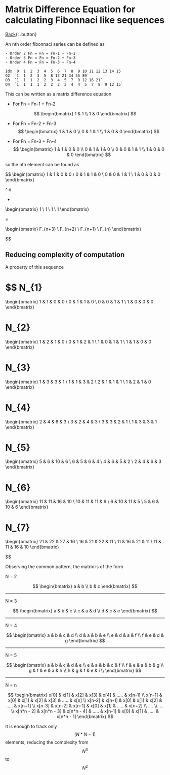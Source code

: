 # Matrix Difference Equation for calculating Fibonnaci like sequences

[Back](../../index.md){: .button}

<script type="text/javascript" id="MathJax-script" async
  src="https://cdn.jsdelivr.net/npm/mathjax@3/es5/tex-mml-chtml.js">
</script>


An nth order fibonnaci series can be defined as

```
- Order 2 Fn = Fn = Fn-1 + Fn-2
- Order 3 Fn = Fn = Fn-2 + Fn-3
- Order 4 Fn = Fn = Fn-3 + Fn-4

Idx  0  1  2  3  4  5  6  7  8  9 10 11 12 13 14 15
O2  `1  1  2  3  5  8 13 21 34 55 89`
O3  `1  1  1  2  2  3  4  5  7  9 12 16 21`
O4  `1  1  1  1  2  2  2  3  4  4  5  7  8  9 12 15`
```

This can be written as a matrix difference equation

- For Fn = Fn-1 + Fn-2

$$
  \begin{bmatrix}
  1 & 1 \\
  1 & 0
  \end{bmatrix}
$$

- For Fn = Fn-2 + Fn-3
$$
  \begin{bmatrix}
  1 & 1 & 0 \\
  0 & 1 & 1 \\
  1 & 0 & 0
  \end{bmatrix}
$$

- For Fn = Fn-3 + Fn-4
$$
  \begin{bmatrix}
  1 & 1 & 0 & 0 \\
  0 & 1 & 1 & 0 \\
  0 & 0 & 1 & 1 \\
  1 & 0 & 0 & 0
  \end{bmatrix}
$$

so the nth element can be found as

$$
  \begin{bmatrix}
  1 & 1 & 0 & 0 \\
  0 & 1 & 1 & 0 \\
  0 & 0 & 1 & 1 \\
  1 & 0 & 0 & 0
  \end{bmatrix}

  ^ n

  *

  \begin{bmatrix}
  1 \\
  1 \\
  1 \\
  1
  \end{bmatrix}

  =

  \begin{bmatrix}
  F_{n+3} \\
  F_{n+2} \\
  F_{n+1} \\
  F_{n}
  \end{bmatrix}

$$


## Reducing complexity of computation

A property of this sequence


$$
N_{1}
=
\begin{bmatrix}
1 & 1 & 0 & 0 \\
0 & 1 & 1 & 0 \\
0 & 0 & 1 & 1 \\
1 & 0 & 0 & 0
\end{bmatrix}

N_{2}
=
\begin{bmatrix}
1 & 2 & 1 & 0 \\
0 & 1 & 2 & 1 \\
1 & 0 & 1 & 1 \\
1 & 1 & 0 & 0
\end{bmatrix}

N_{3}
=
\begin{bmatrix}
1 & 3 & 3 & 1 \\
1 & 1 & 3 & 2 \\
2 & 1 & 1 & 1 \\
1 & 2 & 1 & 0
\end{bmatrix}

N_{4}
=
\begin{bmatrix}
2 & 4 & 6 & 3 \\
3 & 2 & 4 & 3 \\
3 & 3 & 2 & 1 \\
1 & 3 & 3 & 1
\end{bmatrix}

N_{5}
=
\begin{bmatrix}
5 & 6 & 10 & 6 \\
6 & 5 & 6 & 4 \\
4 & 6 & 5 & 2 \\
2 & 4 & 6 & 3
\end{bmatrix}

N_{6}
=
\begin{bmatrix}
11 & 11 & 16 & 10 \\
10 & 11 & 11 & 6 \\
6 & 10 & 11 & 5 \\
5 & 6 & 10 & 6
\end{bmatrix}

N_{7}
=
\begin{bmatrix}
21 & 22 & 27 & 16 \\
16 & 21 & 22 & 11 \\
11 & 16 & 21 & 11 \\
11 & 11 & 16 & 10
\end{bmatrix}

$$

Observing the common pattern, the matrix is of the form

N = 2

$$
\begin{bmatrix}
a & b \\
b & c
\end{bmatrix}
$$

----------------

N = 3

$$
\begin{bmatrix}
a & b & c \\
c & a & d \\
d & c & e
\end{bmatrix}
$$

----------------

N = 4

$$
\begin{bmatrix}
a & b & c & d \\
d & a & b & e \\
e & d & a & f \\
f & e & d & g
\end{bmatrix}
$$

----------------

N = 5

$$
\begin{bmatrix}
a & b & c & d & e \\
e & a & b & c & f \\
f & e & a & b & g \\
g & f & e & a & h \\
h & g & f & e & i \\
\end{bmatrix}
$$

---------------------

N = n

$$
\begin{bmatrix}
x[0]   & x[1]   &  x[2]   & x[3] & x[4] & .....  &  x[n-1] \\
x[n-1] & x[0]   &  x[1]   & x[2] & x[3] & .....  &  x[n] \\
x[n-2] & x[n-1] & x[0]   & x[1] & x[2] & .....  &  x[n+1] \\
x[n-3] & x[n-2] & x[n-1] & x[0] & x[1] & .....  &   x[n+2] \\
.... \\
.... \\
x[n*n - 2] & x[n*n - 3] & x[n*n - 4] & ..... & x[n-1] & x[0] & x[1] & .....   &  x[n*n - 1]
\end{bmatrix}
$$

It is enough to track only $$ (N*N - 1) $$ elements, reducing the complexity from $$ N ^ 3 $$ to $$ N^2 $$


